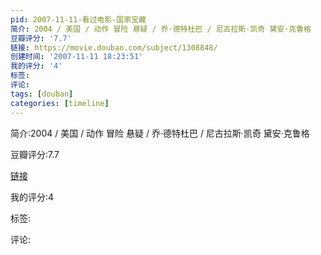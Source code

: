 ```yaml
---
pid: 2007-11-11-看过电影-国家宝藏
简介: 2004 / 美国 / 动作 冒险 悬疑 / 乔·德特杜巴 / 尼古拉斯·凯奇 黛安·克鲁格
豆瓣评分: '7.7'
链接: https://movie.douban.com/subject/1308848/
创建时间: '2007-11-11 18:23:51'
我的评分: '4'
标签:
评论:
tags: [douban]
categories: [timeline]
---
```

简介:2004 / 美国 / 动作 冒险 悬疑 / 乔·德特杜巴 / 尼古拉斯·凯奇 黛安·克鲁格

豆瓣评分:7.7

[链接](https://movie.douban.com/subject/1308848/)

我的评分:4

标签:

评论:

